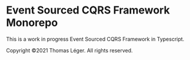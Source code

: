 # Event Sourced CQRS Framework Monorepo

This is a work in progress Event Sourced CQRS Framework in Typescript.

Copyright ©2021 Thomas Léger. All rights reserved.

